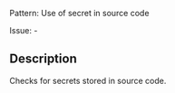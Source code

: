 Pattern: Use of secret in source code

Issue: -

## Description

Checks for secrets stored in source code.